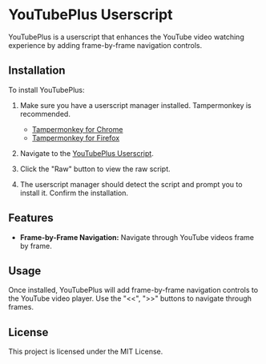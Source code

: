# YouTubePlus Userscript

YouTubePlus is a userscript that enhances the YouTube video watching experience by adding frame-by-frame navigation controls.

## Installation

To install YouTubePlus:

1. Make sure you have a userscript manager installed. Tampermonkey is recommended.
   - [Tampermonkey for Chrome](https://chrome.google.com/webstore/detail/tampermonkey/dhdgffkkebhmkfjojejmpbldmpobfkfo)
   - [Tampermonkey for Firefox](https://addons.mozilla.org/en-US/firefox/addon/tampermonkey/)

2. Navigate to the [YouTubePlus Userscript](https://github.com/0V3RR1DE0/Userscripts/tree/main/YouTubePlus).

3. Click the "Raw" button to view the raw script.

4. The userscript manager should detect the script and prompt you to install it. Confirm the installation.

## Features

- **Frame-by-Frame Navigation:** Navigate through YouTube videos frame by frame.

## Usage

Once installed, YouTubePlus will add frame-by-frame navigation controls to the YouTube video player. Use the "<<", ">>" buttons to navigate through frames.

## License

This project is licensed under the MIT License.
